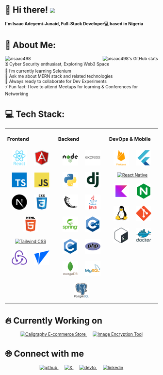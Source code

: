 # 👋 Hi there! <img src="https://media.tenor.com/ixg0iUMoBZAAAAAi/cat-bongo.gif" width="35"> 
**I'm Isaac Adeyemi-Junaid, Full-Stack Developer💻 based in Nigeria**

# 💫 **About Me:**
<a href="https://github.com/aisaac498">
  <img src="https://github-readme-stats.vercel.app/api?username=aisaac498&show_icons=true&theme=transparent" alt="aisaac498's GitHub stats" align="right" />
</a>
<div align="Left">
  <img src="https://komarev.com/ghpvc/?username=aisaac498&label=Profile%20views&color=0e75b6&style=flat" alt="aisaac498" />
</div>
⏳ Cyber Security enthusiast, Exploring Web3 Space<br>🌱 I’m currently learning Selenium<br>💬 Ask me about MERN stack and related technologies<br>🚀 Always ready to collaborate for Dev Experiments<br>⚡ Fun fact: I love to attend Meetups for learning & Conferences for Networking<br>

# 💻 **Tech Stack:**  
<table><tr><td valign="top" width="33%">

### Frontend  
<div align="center">  
<a href="https://reactjs.org/" target="_blank"><img style="margin: 10px" src="https://raw.githubusercontent.com/devicons/devicon/master/icons/react/react-original-wordmark.svg" alt="React" height="50" /></a>  
<a href="https://angular.io/" target="_blank"><img style="margin: 10px" src="https://raw.githubusercontent.com/devicons/devicon/master/icons/angularjs/angularjs-original.svg" alt="Angular" height="50" /></a>  
<a href="https://www.typescriptlang.org/" target="_blank"><img style="margin: 10px" src="https://raw.githubusercontent.com/devicons/devicon/master/icons/typescript/typescript-original.svg" alt="TypeScript" height="50" /></a>  
<a href="https://developer.mozilla.org/en-US/docs/Web/JavaScript" target="_blank"><img style="margin: 10px" src="https://raw.githubusercontent.com/devicons/devicon/master/icons/javascript/javascript-original.svg" alt="JavaScript" height="50" /></a>  
<a href="https://nextjs.org/" target="_blank"><img style="margin: 10px" src="https://raw.githubusercontent.com/devicons/devicon/master/icons/nextjs/nextjs-original.svg" alt="NextJS" height="50" /></a>  
<a href="https://www.w3schools.com/css/" target="_blank"><img style="margin: 10px" src="https://raw.githubusercontent.com/devicons/devicon/master/icons/css3/css3-original-wordmark.svg" alt="CSS3" height="50" /></a>  
<a href="https://www.w3.org/html/" target="_blank"><img style="margin: 10px" src="https://raw.githubusercontent.com/devicons/devicon/master/icons/html5/html5-original-wordmark.svg" alt="HTML5" height="50" /></a>  
<a href="https://tailwindcss.com/" target="_blank"><img style="margin: 10px" src="https://profilinator.rishav.dev/skills-assets/tailwindcss.svg" alt="Tailwind CSS" height="50" /></a>  
<a href="https://redux.js.org/" target="_blank"><img style="margin: 10px" src="https://raw.githubusercontent.com/devicons/devicon/master/icons/redux/redux-original.svg" alt="Redux" height="50" /></a>  
<a href="https://vitejs.dev/" target="_blank"><img style="margin: 10px" src="https://raw.githubusercontent.com/devicons/devicon/master/icons/vite/vite-original.svg" alt="Vite" height="50" /></a>  
</div>

</td><td valign="top" width="33%">

### Backend  
<div align="center">  
<a href="https://nodejs.org/" target="_blank"><img style="margin: 10px" src="https://raw.githubusercontent.com/devicons/devicon/master/icons/nodejs/nodejs-original-wordmark.svg" alt="Node.js" height="50" /></a>  
<a href="https://expressjs.com/" target="_blank"><img style="margin: 10px" src="https://raw.githubusercontent.com/devicons/devicon/master/icons/express/express-original-wordmark.svg" alt="Express.js" height="50" /></a>  
<a href="https://www.python.org/" target="_blank"><img style="margin: 10px" src="https://raw.githubusercontent.com/devicons/devicon/master/icons/python/python-original.svg" alt="Python" height="50" /></a>  
<a href="https://www.djangoproject.com/" target="_blank"><img style="margin: 10px" src="https://raw.githubusercontent.com/devicons/devicon/master/icons/django/django-plain.svg" alt="Django" height="50" /></a>  
<a href="https://flask.palletsprojects.com/" target="_blank"><img style="margin: 10px" src="https://raw.githubusercontent.com/devicons/devicon/master/icons/flask/flask-original.svg" alt="Flask" height="50" /></a>  
<a href="https://www.java.com/" target="_blank"><img style="margin: 10px" src="https://raw.githubusercontent.com/devicons/devicon/master/icons/java/java-original-wordmark.svg" alt="Java" height="50" /></a>  
<a href="https://spring.io/" target="_blank"><img style="margin: 10px" src="https://raw.githubusercontent.com/devicons/devicon/master/icons/spring/spring-original-wordmark.svg" alt="Spring" height="50" /></a>  
<a href="https://isocpp.org/" target="_blank"><img style="margin: 10px" src="https://raw.githubusercontent.com/devicons/devicon/master/icons/cplusplus/cplusplus-original.svg" alt="C++" height="50" /></a>  
<a href="https://www.cprogramming.com/" target="_blank"><img style="margin: 10px" src="https://raw.githubusercontent.com/devicons/devicon/master/icons/c/c-original.svg" alt="C" height="50" /></a>  
<a href="https://www.php.net/" target="_blank"><img style="margin: 10px" src="https://raw.githubusercontent.com/devicons/devicon/master/icons/php/php-original.svg" alt="PHP" height="50" /></a>  
<a href="https://www.mongodb.com/" target="_blank"><img style="margin: 10px" src="https://raw.githubusercontent.com/devicons/devicon/master/icons/mongodb/mongodb-original-wordmark.svg" alt="MongoDB" height="50" /></a>  
<a href="https://www.mysql.com/" target="_blank"><img style="margin: 10px" src="https://raw.githubusercontent.com/devicons/devicon/master/icons/mysql/mysql-original-wordmark.svg" alt="MySQL" height="50" /></a>  
<a href="https://www.postgresql.org/" target="_blank"><img style="margin: 10px" src="https://raw.githubusercontent.com/devicons/devicon/master/icons/postgresql/postgresql-original-wordmark.svg" alt="PostgreSQL" height="50" /></a>  
</div>

</td><td valign="top" width="33%">

### DevOps & Mobile  
<div align="center">  
<a href="https://firebase.google.com/" target="_blank"><img style="margin: 10px" src="https://raw.githubusercontent.com/devicons/devicon/master/icons/firebase/firebase-plain-wordmark.svg" alt="Firebase" height="50" /></a>  
<a href="https://flutter.dev/" target="_blank"><img style="margin: 10px" src="https://raw.githubusercontent.com/devicons/devicon/master/icons/flutter/flutter-original.svg" alt="Flutter" height="50" /></a>  
<a href="https://reactnative.dev/" target="_blank"><img style="margin: 10px" src="https://camo.githubusercontent.com/20b4fbe832412a7ff283c99aae2015cf7fc24dc46262de31b838e0f87ea5f25f/68747470733a2f2f7061676570726f2e636f2f626c6f672f77702d636f6e74656e742f75706c6f6164732f323032302f30332f72656163742d6e61746976652d6c6f676f2d333234783337352e706e67" alt="React Native" height="50" /></a>  
<a href="https://kotlinlang.org/" target="_blank"><img style="margin: 10px" src="https://raw.githubusercontent.com/devicons/devicon/master/icons/kotlin/kotlin-original.svg" alt="Kotlin" height="50" /></a>  
<a href="https://www.nginx.com/" target="_blank"><img style="margin: 10px" src="https://raw.githubusercontent.com/devicons/devicon/master/icons/nginx/nginx-original.svg" alt="Nginx" height="50" /></a>  
<a href="https://www.linux.org/" target="_blank"><img style="margin: 10px" src="https://raw.githubusercontent.com/devicons/devicon/master/icons/linux/linux-original.svg" alt="Linux" height="50" /></a>  
<a href="https://git-scm.com/" target="_blank"><img style="margin: 10px" src="https://raw.githubusercontent.com/devicons/devicon/master/icons/git/git-original.svg" alt="Git" height="50" /></a>  
<a href="https://www.gnu.org/software/bash/" target="_blank"><img style="margin: 10px" src="https://raw.githubusercontent.com/devicons/devicon/master/icons/bash/bash-original.svg" alt="Bash" height="50" /></a>  
<a href="https://www.docker.com/" target="_blank"><img style="margin: 10px" src="https://raw.githubusercontent.com/devicons/devicon/master/icons/docker/docker-original-wordmark.svg" alt="Docker" height="50" /></a>  
</div>

</td></tr></table>

# 🔥 **Currently Working on**

<p align="center">
  <a href="https://github.com/aisaac498/Stylish-Strokes">
    <img src="https://github-readme-stats.vercel.app/api/pin/?username=aisaac498&repo=Stylish-Strokes" alt="Caligraphy E-commerce Store" />
  </a>
  &nbsp;&nbsp;&nbsp;&nbsp;
  <a href="https://github.com/aisaac498/PRODIGY_CS_04">
    <img src="https://github-readme-stats.vercel.app/api/pin/?username=aisaac498&repo=PRODIGY_CS_04" alt="Image Encryption Tool" />
  </a>
</p>


# 🌐 **Connect with me**  

<p align="center">
  <a href="https://github.com/aisaac498" target="_blank" style="margin: 0 10px;">
    <img src="https://img.shields.io/badge/github-%2324292e.svg?&style=for-the-badge&logo=github&logoColor=white" alt="github" style="margin-bottom: 5px;" />
  </a>
  <a href="https://x.com/HalalIsaac" target="_blank" style="margin: 0 10px;">
    <img src="https://img.shields.io/badge/x-%2300acee.svg?&style=for-the-badge&logo=x&logoColor=white" alt="X" style="margin-bottom: 5px;" />
  </a>
  <a href="https://dev.to/aisaac" target="_blank" style="margin: 0 10px;">
    <img src="https://img.shields.io/badge/dev.to-%2308090A.svg?&style=for-the-badge&logo=dev.to&logoColor=white" alt="devto" style="margin-bottom: 5px;" />
  </a>
  <a href="https://www.linkedin.com/in/isaac-adeyemi-junaid-7a9b77308" target="_blank" style="margin: 0 10px;">
    <img src="https://img.shields.io/badge/linkedin-%230A66C2.svg?&style=for-the-badge&logo=linkedin&logoColor=white" alt="linkedin" style="margin-bottom: 5px;" />
  </a>
</p>

